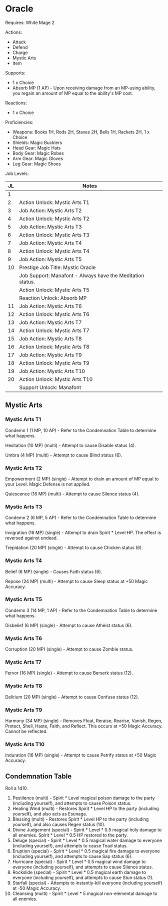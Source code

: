 # Oracle

Requires: White Mage 2

Actions:

- Attack
- Defend
- Charge
- Mystic Arts
- Item

Supports:

- 1 x Choice
- Absorb MP (1 AP) - Upon receiving damage from an MP-using ability, you regain an amount of MP equal to the ability's MP cost.

Reactions:

- 1 x Choice

Proficiencies:

- Weapons: Books 1H, Rods 2H, Staves 2H, Bells 1H, Rackets 2H, 1 x Choice
- Shields: Magic Bucklers
- Head Gear: Magic Hats
- Body Gear: Magic Robes
- Arm Gear: Magic Gloves
- Leg Gear: Magic Shoes

Job Levels:

| JL | Notes |
| --- | --- |
| 1 | 
| 2 | Action Unlock: Mystic Arts T1
| 3 | Job Action: Mystic Arts T2
| 4 | Action Unlock: Mystic Arts T2
| 5 | Job Action: Mystic Arts T3
| 6 | Action Unlock: Mystic Arts T3
| 7 | Job Action: Mystic Arts T4
| 8 | Action Unlock: Mystic Arts T4
| 9 | Job Action: Mystic Arts T5
| 10 | Prestige Job Title: Mystic Oracle
|    | Job Support: Manafont - Always have the Meditation status.
|    | Action Unlock: Mystic Arts T5
|    | Reaction Unlock: Absorb MP
| 11 | Job Action: Mystic Arts T6
| 12 | Action Unlock: Mystic Arts T6
| 13 | Job Action: Mystic Arts T7
| 14 | Action Unlock: Mystic Arts T7
| 15 | Job Action: Mystic Arts T8
| 16 | Action Unlock: Mystic Arts T8
| 17 | Job Action: Mystic Arts T9
| 18 | Action Unlock: Mystic Arts T9
| 19 | Job Action: Mystic Arts T10
| 20 | Action Unlock: Mystic Arts T10
|    | Support Unlock: Manafont

## Mystic Arts

### Mystic Arts T1

Condemn 1 (1 MP, 10 AP) - Refer to the Condemnation Table to determine what happens.

Hesitation (10 MP) (multi) - Attempt to cause Disable status (4).

Umbra (4 MP) (multi) - Attempt to cause Blind status (6).

### Mystic Arts T2

Empowerment (2 MP) (single) - Attempt to drain an amount of MP equal to your Level. Magic Defense is not applied.

Quiescence (16 MP) (multi) - Attempt to cause Silence status (4).

### Mystic Arts T3

Condemn 2 (6 MP, 5 AP) - Refer to the Condemnation Table to determine what happens.

Invigration (16 MP) (single) - Attempt to drain Spirit * Level HP. The effect is reversed against undead.

Trepidation (20 MP) (single) - Attempt to cause Chicken status (6).

### Mystic Arts T4

Belief (6 MP) (single) - Causes Faith status (6).

Repose (24 MP) (multi) - Attempt to cause Sleep status at +50 Magic Accuracy.

### Mystic Arts T5

Condemn 3 (14 MP, 1 AP) - Refer to the Condemnation Table to determine what happens.

Disbelief (6 MP) (single) - Attempt to cause Atheist status (6).

### Mystic Arts T6

Corruption (20 MP) (single) - Attempt to cause Zombie status.

### Mystic Arts T7

Fervor (16 MP) (single) - Attempt to cause Berserk status (12).

### Mystic Arts T8

Delirium (20 MP) (single) - Attempt to cause Confuse status (12).

### Mystic Arts T9

Harmony (34 MP) (single) - Removes Float, Reraise, Rearise, Vanish, Regen, Protect, Shell, Haste, Faith, and Reflect. This occurs at +50 Magic Accuracy. Cannot be reflected.

### Mystic Arts T10

Induration (16 MP) (single) - Attempt to cause Petrify status at +50 Magic Accuracy.

## Condemnation Table

Roll a 1d10.

1. Pestilence (multi) - Spirit * Level magical poison damage to the party (including yourself), and attempts to cause Poison status.
2. Healing Wind (multi) - Restores Spirit * Level HP to the party (including yourself), and also acts as Esunaga.
3. Blessing (multi) - Restores Spirit * Level HP to the party (including yourself), and also causes Regen status (10).
4. Divine Judgement (special) - Spirit * Level * 0.5 magical holy damage to all enemies. Spirit * Level * 0.5 HP restored to the party.
5. Deluge (special) - Spirit * Level * 0.5 magical water damage to everyone (including yourself), and attempts to cause Toad status.
6. Eruption (special) - Spirit * Level * 0.5 magical fire damage to everyone (including yourself), and attempts to cause Sap status (6).
7. Hurricane (special) - Spirit * Level * 0.5 magical wind damage to everyone (including yourself), and attempts to cause Silence status.
8. Rockslide (special) - Spirit * Level * 0.5 magical earth damage to everyone (including yourself), and attempts to cause Stun status (1).
9. Starfall (special) - Attempts to instantly-kill everyone (including yourself) at -50 Magic Accuracy.
10. Cleansing (multi) - Spirit * Level * 5 magical non-elemental damage to all enemies.
